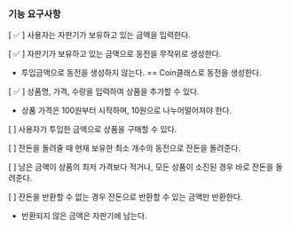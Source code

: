 ### 기능 요구사항

[ ✅ ] 사용자는 자판기가 보유하고 있는 금액을 입력한다.

[ ✅ ] 자판기가 보유하고 있는 금액으로 동전을 무작위로 생성한다.

- 투입금액으로 동전을 생성하지 않는다. == Coin클래스로 동전을 생성한다.

[ ✅ ] 상품명, 가격, 수량을 입력하여 상품을 추가할 수 있다.

- 상품 가격은 100원부터 시작하며, 10원으로 나누어떨어져야 한다.

[ ] 사용자가 투입한 금액으로 상품을 구매할 수 있다.

[ ] 잔돈을 돌려줄 때 현재 보유한 최소 개수의 동전으로 잔돈을 돌려준다.

[ ] 남은 금액이 상품의 최저 가격보다 적거나, 모든 상품이 소진된 경우 바로 잔돈을 돌려준다.

[ ] 잔돈을 반환할 수 없는 경우 잔돈으로 반환할 수 있는 금액만 반환한다.

- 반환되지 않은 금액은 자판기에 남는다.